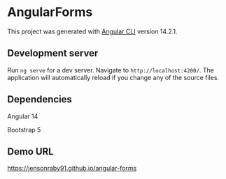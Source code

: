 # AngularForms

This project was generated with [Angular CLI](https://github.com/angular/angular-cli) version 14.2.1.

## Development server

Run `ng serve` for a dev server. Navigate to `http://localhost:4200/`. The application will automatically reload if you change any of the source files.

## Dependencies 

Angular 14

Bootstrap 5

## Demo URL
https://jensonraby91.github.io/angular-forms
